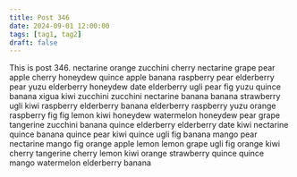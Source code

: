 ```yaml
---
title: Post 346
date: 2024-09-01 12:00:00
tags: [tag1, tag2]
draft: false
---
```

This is post 346.
nectarine
orange
zucchini
cherry
nectarine
grape
pear
apple
cherry
honeydew
quince
apple
banana
raspberry
pear
elderberry
pear
yuzu
elderberry
honeydew
date
elderberry
ugli
pear
fig
yuzu
quince
banana
xigua
kiwi
zucchini
zucchini
nectarine
banana
banana
strawberry
ugli
kiwi
raspberry
elderberry
banana
elderberry
raspberry
yuzu
orange
raspberry
fig
fig
lemon
kiwi
honeydew
watermelon
honeydew
pear
grape
tangerine
zucchini
banana
quince
elderberry
elderberry
date
kiwi
nectarine
quince
banana
quince
pear
kiwi
quince
ugli
fig
banana
mango
pear
nectarine
mango
fig
orange
apple
lemon
lemon
grape
ugli
fig
orange
kiwi
cherry
tangerine
cherry
lemon
kiwi
orange
strawberry
quince
quince
mango
watermelon
elderberry
banana
